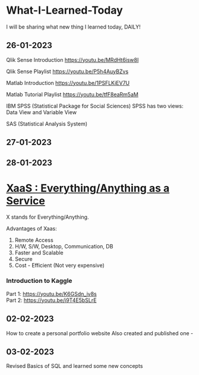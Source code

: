 # What-I-Learned-Today
I will be sharing what new thing I learned today, DAILY!


## 26-01-2023
Qlik Sense Introduction
https://youtu.be/MRdHt6isw8I

Qlik Sense Playlist
https://youtu.be/P5h4AuyBZvs

Matlab Introduction
https://youtu.be/1PSFLKiEV7U

Matlab Tutorial Playlist
https://youtu.be/tfF8eaRm5aM

IBM SPSS (Statistical Package for Social Sciences)
SPSS has two views: 
Data View and Variable View

SAS (Statistical Analysis System)

## 27-01-2023

## 28-01-2023
# [XaaS : Everything/Anything as a Service](https://youtu.be/NbQijlAuGMg) 
X stands for Everything/Anything.

Advantages of Xaas:
1. Remote Access
2. H/W, S/W, Desktop, Communication, DB
3. Faster and Scalable
4. Secure 
5. Cost - Efficient (Not very expensive)

### Introduction to Kaggle

Part 1: 
https://youtu.be/K6GSdn_iv8s  
Part 2: 
https://youtu.be/i9T4E5bSLrE  


## 02-02-2023
How to create a personal portfolio website
Also created and published one - 

## 03-02-2023
Revised Basics of SQL and learned some new concepts

